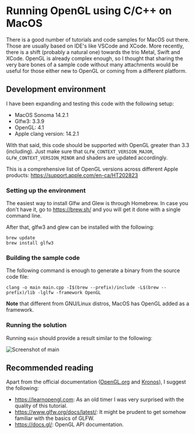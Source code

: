 # Running OpenGL using C/C++ on MacOS

There is a good number of tutorials and code samples for MacOS out there. Those are usually based on IDE's like VSCode and XCode. More recently, there is a shift (probably a natural one) towards the trio Metal, Swift and XCode. OpenGL is already complex enough, so I thought that sharing the very bare bones of a sample code without many attachments would be useful for those either new to OpenGL or coming from a different platform.

## Development environment

I have been expanding and testing this code with the following setup:
 - MacOS Sonoma 14.2.1
 - Glfw3: 3.3.9
 - OpenGL: 4.1
 - Apple clang version: 14.2.1

With that said, this code should be supported with OpenGL greater than 3.3 (including). Just make sure that `GLFW_CONTEXT_VERSION_MAJOR`, `GLFW_CONTEXT_VERSION_MINOR` and shaders are updated accordingly.

This is a comprehensive list of OpenGL versions across different Apple products: https://support.apple.com/en-ca/HT202823

### Setting up the environment

The easiest way to install Glfw and Glew is through Homebrew. In case you don't have it, go to https://brew.sh/ and you will get it done with a single command line.

After that, glfw3 and glew can be installed with the following:
```
brew update
brew install glfw3
```

### Building the sample code

The following command is enough to generate a binary from the source code file:
```
clang -o main main.cpp -I$(brew --prefix)/include -L$(brew --prefix)/lib -lglfw -framework OpenGL
```

**Note** that different from GNU/Linux distros, MacOS has OpenGL added as a framework.


### Running the solution

Running `main` should provide a result similar to the following:

![Screenshot of main](screenshot_of_main.png)

## Recommended reading
Apart from the official documentation ([OpenGL.org](https://www.opengl.org/) and [Kronos](https://www.khronos.org/registry/OpenGL/)), I suggest the following:

 - https://learnopengl.com: As an old timer I was very surprised with the quality of this tutorial.
 - https://www.glfw.org/docs/latest/: It might be prudent to get somehow familiar with the basics of GLFW.
 - https://docs.gl/: OpenGL API documentation.
